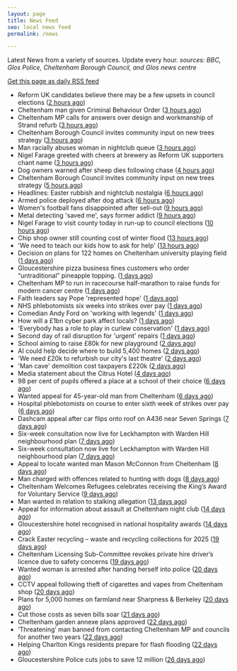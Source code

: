 ```yaml
---
layout: page
title: News Feed
seo: local news feed
permalink: /news

---
```


Latest News from a variety of sources. Update every hour.
_sources: BBC, Glos Police, Cheltenham Borough Council, and Glos news centre_

[Get this page as daily RSS feed](/daily.rss)

<!-- news_marker starts -->
- Reform UK candidates believe there may be a few upsets in council elections ([2 hours ago](https://gloucesternewscentre.co.uk/reform-uk-candidates-believe-there-may-be-a-few-upsets-in-council-elections/))
- Cheltenham man given Criminal Behaviour Order ([3 hours ago](https://gloucesternewscentre.co.uk/cheltenham-man-given-criminal-behaviour-order/))
- Cheltenham MP calls for answers over design and workmanship of Strand refurb ([3 hours ago](https://gloucesternewscentre.co.uk/cheltenham-mp-calls-for-answers-over-design-and-workmanship-of-strand-refurb/))
- Cheltenham Borough Council invites community input on new trees strategy ([3 hours ago](https://gloucesternewscentre.co.uk/cheltenham-borough-council-invites-community-input-on-new-trees-strategy/))
- Man racially abuses woman in nightclub queue ([3 hours ago](https://gloucesternewscentre.co.uk/man-racially-abuses-woman-in-nightclub-queue/))
- Nigel Farage greeted with cheers at brewery as Reform UK supporters chant name ([3 hours ago](https://gloucesternewscentre.co.uk/nigel-farage-greeted-with-cheers-at-brewery-as-reform-uk-supporters-chant-name/))
- Dog owners warned after sheep dies following chase ([4 hours ago](https://www.bbc.com/news/articles/c5y65vdyevko))
- Cheltenham Borough Council invites community input on new trees strategy ([5 hours ago](https://www.cheltenham.gov.uk/news/article/3005/cheltenham_borough_council_invites_community_input_on_new_trees_strategy))
- Headlines: Easter rubbish and nightclub nostalgia ([6 hours ago](https://www.bbc.com/news/articles/c30q14p77l9o))
- Armed police deployed after dog attack ([6 hours ago](https://www.bbc.com/news/articles/c4g8r1pey3do))
- Women's football fans disappointed after sell-out ([9 hours ago](https://www.bbc.com/news/articles/cgkg8d2gklvo))
- Metal detecting 'saved me', says former addict ([9 hours ago](https://www.bbc.com/news/articles/cr4nqy0qpq1o))
- Nigel Farage to visit county today in run-up to council elections ([10 hours ago](https://gloucesternewscentre.co.uk/nigel-farage-to-visit-county-today-in-run-up-to-council-elections/))
- Chip shop owner still counting cost of winter flood ([13 hours ago](https://www.bbc.com/news/articles/clyw6p36n6go))
- 'We need to teach our kids how to ask for help' ([13 hours ago](https://www.bbc.com/news/articles/cq6781d79q1o))
- Decision on plans for 122 homes on Cheltenham university playing field ([1 days ago](https://gloucesternewscentre.co.uk/decision-on-plans-for-122-homes-on-cheltenham-university-playing-field/))
- Gloucestershire pizza business fines customers who order “untraditional” pineapple topping. ([1 days ago](https://gloucesternewscentre.co.uk/gloucestershire-pizza-business-fines-customers-who-order-untraditional-pineapple-topping/))
- Cheltenham MP to run in racecourse half-marathon to raise funds for modern cancer centre ([1 days ago](https://gloucesternewscentre.co.uk/cheltenham-mp-to-run-in-racecourse-half-marathon-to-raise-funds-for-modern-cancer-centre/))
- Faith leaders say Pope 'represented hope' ([1 days ago](https://www.bbc.com/news/articles/cjew1v30ej8o))
- NHS phlebotomists six weeks into strikes over pay ([1 days ago](https://www.bbc.com/news/articles/cly81x3zz2mo))
- Comedian Andy Ford on 'working with legends' ([1 days ago](https://www.bbc.com/news/videos/c1me7r8px1vo))
- How will a £1bn cyber park affect locals? ([1 days ago](https://www.bbc.com/news/articles/c86jjggz1gwo))
- 'Everybody has a role to play in curlew conservation' ([1 days ago](https://www.bbc.com/news/articles/c20x1l39q77o))
- Second day of rail disruption for 'urgent' repairs ([1 days ago](https://www.bbc.com/news/articles/c5y62kpxp96o))
- School aiming to raise £80k for new playground ([2 days ago](https://www.bbc.com/news/articles/c2kvzvz0wlvo))
- AI could help decide where to build 5,400 homes ([2 days ago](https://www.bbc.com/news/articles/c1me8kx4e2mo))
- 'We need £20k to refurbish our city's last theatre' ([2 days ago](https://www.bbc.com/news/articles/ce92rln7292o))
- 'Man cave' demolition cost taxpayers £220k ([2 days ago](https://www.bbc.com/news/articles/creq3q85xn5o))
- Media statement about the Citrus Hotel ([4 days ago](https://www.cheltenham.gov.uk/news/article/3004/media_statement_about_the_citrus_hotel))
- 98 per cent of pupils offered a place at a school of their choice ([6 days ago](https://gloucesternewscentre.co.uk/98-per-cent-of-pupils-offered-a-place-at-a-school-of-their-choice/))
- Wanted appeal for 45-year-old man from Cheltenham ([6 days ago](https://gloucesternewscentre.co.uk/wanted-appeal-for-45-year-old-man-from-cheltenham/))
- Hospital phlebotomists on course to enter sixth week of strikes over pay ([6 days ago](https://gloucesternewscentre.co.uk/hospital-phlebotomists-on-course-to-enter-sixth-week-of-strikes-over-pay/))
- Dashcam appeal after car flips onto roof on A436 near Seven Springs ([7 days ago](https://gloucesternewscentre.co.uk/dashcam-appeal-after-car-flips-onto-roof-on-a436-near-seven-springs/))
- Six-week consultation now live for Leckhampton with Warden Hill neighbourhood plan ([7 days ago](https://gloucesternewscentre.co.uk/six-week-consultation-now-live-for-leckhampton-with-warden-hill-neighbourhood-plan-2/))
- Six-week consultation now live for Leckhampton with Warden Hill neighbourhood plan ([7 days ago](https://www.cheltenham.gov.uk/news/article/3003/six-week_consultation_now_live_for_leckhampton_with_warden_hill_neighbourhood_plan))
- Appeal to locate wanted man Mason McConnon from Cheltenham ([8 days ago](https://gloucesternewscentre.co.uk/appeal-to-locate-wanted-man-mason-mcconnon-from-cheltenham/))
- Man charged with offences related to hunting with dogs ([8 days ago](https://gloucesternewscentre.co.uk/man-charged-with-offences-related-to-hunting-with-dogs/))
- Cheltenham Welcomes Refugees celebrates receiving the King’s Award for Voluntary Service ([9 days ago](https://gloucesternewscentre.co.uk/cheltenham-welcomes-refugees-celebrates-receiving-the-kings-award-for-voluntary-service/))
- Man wanted in relation to stalking allegation ([13 days ago](https://gloucesternewscentre.co.uk/man-wanted-in-relation-to-stalking-allegation/))
- Appeal for information about assault at Cheltenham night club ([14 days ago](https://gloucesternewscentre.co.uk/appeal-for-information-about-assault-at-cheltenham-night-club/))
- Gloucestershire hotel recognised in national hospitality awards ([14 days ago](https://gloucesternewscentre.co.uk/gloucestershire-hotel-recognised-in-national-hospitality-awards/))
- Crack Easter recycling – waste and recycling collections for 2025 ([19 days ago](https://www.cheltenham.gov.uk/news/article/3002/crack_easter_recycling_%E2%80%93_waste_and_recycling_collections_for_2025))
- Cheltenham Licensing Sub-Committee revokes private hire driver’s licence due to safety concerns ([19 days ago](https://www.cheltenham.gov.uk/news/article/3001/cheltenham_licensing_sub-committee_revokes_private_hire_drivers_licence_due_to_safety_concerns))
- Wanted woman is arrested after handing herself into police ([20 days ago](https://gloucesternewscentre.co.uk/wanted-woman-is-arrested-after-handing-herself-into-police/))
- CCTV appeal following theft of cigarettes and vapes from Cheltenham shop ([20 days ago](https://gloucesternewscentre.co.uk/cctv-appeal-following-theft-of-cigarettes-and-vapes-from-cheltenham-shop/))
- Plans for 5,000 homes on farmland near Sharpness & Berkeley ([20 days ago](https://www.bbc.co.uk/sounds/play/p0l1v3k3))
- Cut those costs as seven bills soar ([21 days ago](https://www.bbc.co.uk/sounds/play/p0l1mstk))
- Cheltenham garden annexe plans approved ([22 days ago](https://gloucesternewscentre.co.uk/cheltenham-garden-annexe-plans-approved/))
- ‘Threatening’ man banned from contacting Cheltenham MP and councils for another two years ([22 days ago](https://gloucesternewscentre.co.uk/threatening-man-banned-from-contacting-cheltenham-mp-and-councils-for-another-two-years/))
- Helping Charlton Kings residents prepare for flash flooding ([22 days ago](https://www.cheltenham.gov.uk/news/article/3000/helping_charlton_kings_residents_prepare_for_flash_flooding))
- Gloucestershire Police cuts jobs to save 12 million ([26 days ago](https://www.bbc.co.uk/sounds/play/p0l0mzhx))

<!-- news_marker ends -->
